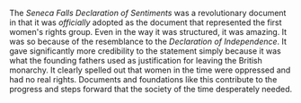 The _Seneca Falls Declaration of Sentiments_ was a revolutionary document in that it was _officially_ adopted as the document that represented the first women's rights group. Even in the way it was structured, it was amazing. It was so because of the resemblance to the _Declaration of Independence_. It gave significantly more credibility to the statement simply because it was what the founding fathers used as justification for leaving the British monarchy. It clearly spelled out that women in the time were oppressed and had no real rights. Documents and foundations like this contribute to the progress and steps forward that the society of the time desperately needed.
